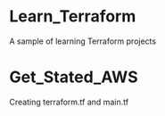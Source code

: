 # Learn_Terraform

A sample of learning Terraform projects

# Get_Stated_AWS

Creating terraform.tf and main.tf
